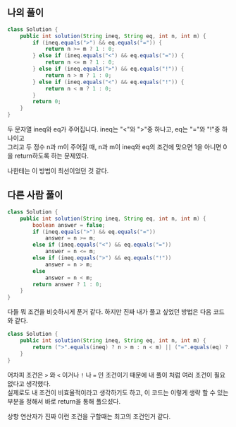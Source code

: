## 나의 풀이
```java
class Solution {
    public int solution(String ineq, String eq, int n, int m) {
        if (ineq.equals(">") && eq.equals("=")) {
            return n >= m ? 1 : 0;
        } else if (ineq.equals("<") && eq.equals("=")) {
            return n <= m ? 1 : 0;
        } else if (ineq.equals(">") && eq.equals("!")) {
            return n > m ? 1 : 0;
        } else if (ineq.equals("<") && eq.equals("!")) {
            return n < m ? 1 : 0;
        }
        return 0;
    }
}
```
두 문자열 ineq와 eq가 주어집니다. ineq는 "<"와 ">"중 하나고, eq는 "="와 "!"중 하나이고  
그리고 두 정수 n과 m이 주어질 때, n과 m이 ineq와 eq의 조건에 맞으면 1을 아니면 0을 return하도록 하는 문제였다.

나한테는 이 방법이 최선이었던 것 같다.

## 다른 사람 풀이
```java
class Solution {
    public int solution(String ineq, String eq, int n, int m) {
        boolean answer = false;
        if (ineq.equals(">") && eq.equals("="))
            answer = n >= m;
        else if (ineq.equals("<") && eq.equals("="))
            answer = n <= m;
        else if (ineq.equals(">") && eq.equals("!"))
            answer = n > m;
        else 
            answer = n < m;
        return answer ? 1 : 0;
    }
}
```

다들 뭐 조건을 비슷하시게 푼거 같다. 하지만 진짜 내가 풀고 싶었던 방법은 다음 코드와 같다.
 
```java
class Solution {
    public int solution(String ineq, String eq, int n, int m) {
        return (">".equals(ineq) ? n > m : n < m) || ("=".equals(eq) ? n == m : false) ? 1 : 0;
    }
}
```

어차피 조건은 `>` 와 `<` 이거나 `!` 나 `=` 인 조건이기 때문에 내 풀이 처럼 여러 조건이 필요 없다고 생각했다.  
실제로도 내 조건이 비효율적이라고 생각하기도 하고, 이 코드는 이렇게 생략 할 수 있는 부분을 정해서 바로 return을 통해 풀으셨다.  

상항 연산자가 진짜 이런 조건을 구할때는 최고의 조건인거 같다.
